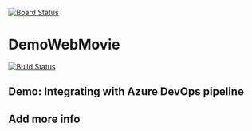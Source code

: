 [![Board Status](https://dev.azure.com/demo-space/e22bbf87-e9a5-401e-ae63-64018289f3ee/58fd248b-b758-4f5f-a5f4-ca40b2979b78/_apis/work/boardbadge/567fb69b-7cd4-42f2-8f7b-9576e51951be)](https://dev.azure.com/demo-space/e22bbf87-e9a5-401e-ae63-64018289f3ee/_boards/board/t/58fd248b-b758-4f5f-a5f4-ca40b2979b78/Microsoft.RequirementCategory)
# DemoWebMovie

[![Build Status](https://dev.azure.com/demo-space/Tailspin/_apis/build/status/ronikurnia1.DemoWebMovie?branchName=master)](https://dev.azure.com/demo-space/Tailspin/_build/latest?definitionId=92&branchName=master)

## Demo: Integrating with Azure DevOps pipeline

## Add more info

